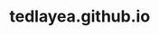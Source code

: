 # tedlayea.github.io

<!-- HTML -->
<!-- <Tedla id = "Passion" class = "Full_Stack_Devloper" style = {creativity : "Unique", technology: "fast_learner"}>
  {{team_player}} <%= skilled_and_confident %>
</Tedla> -->

<!-- <Tedla ng-repeat="each in vm.works">
  <p>{{each.quality}} {{each.creativity}}</p>
</Tedla> -->

<!-- jquery

 $("Tedla").on("apply", accept)
 function accept(){
   $("Tedla").css("status","high_salary")
 } -->
 

